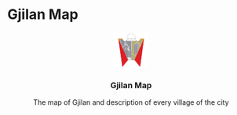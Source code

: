 # Gjilan Map
<p align="center">
 <a href="https://github.com/SabriHakuli/Gjilan-Map">
    <img src="https://github.com/SabriHakuli/Gjilan-Map/blob/master/GjilanLogo.svg" alt="Gjilan Logo" width=72 height=72>
  </a>
  <h3 align="center">Gjilan Map</h3>
  <p align="center">
  The map of Gjilan and description of every village of the city
</p>
